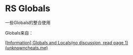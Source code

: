# RS Globals
一些Globals的整合使用

Globals来自：

[[Information\] Globals and Locals(no discussion, read page 1) (unknowncheats.me)](https://www.unknowncheats.me/forum/grand-theft-auto-v/500059-globals-locals-discussion-read-page-1-a.html)


